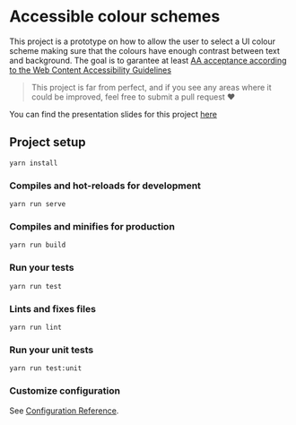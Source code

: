 # Accessible colour schemes

This project is a prototype on how to allow the user to select a UI colour scheme making sure that the colours have enough contrast between text and background. The goal is to garantee at least [AA acceptance according to the Web Content Accessibility Guidelines ](https://www.w3.org/TR/UNDERSTANDING-WCAG20/visual-audio-contrast-contrast.html)

> This project is far from perfect, and if you see any areas where it could be improved, feel free to submit a pull request ♥️

You can find the presentation slides for this project [here](https://krystalcampioni.github.io/accessible-color-schemes/slides)




## Project setup
```
yarn install
```

### Compiles and hot-reloads for development
```
yarn run serve
```

### Compiles and minifies for production
```
yarn run build
```

### Run your tests
```
yarn run test
```

### Lints and fixes files
```
yarn run lint
```

### Run your unit tests
```
yarn run test:unit
```

### Customize configuration
See [Configuration Reference](https://cli.vuejs.org/config/).
